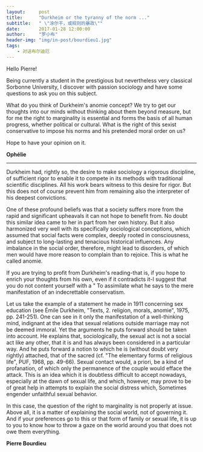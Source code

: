 ```yaml
---
layout:     post
title:      "Durkheim or the tyranny of the norm ..."
subtitle:   " \"涂尔干，或规则的暴政\""
date:       2017-01-28 12:00:00
author:     "罗小布"
header-img: "img/in-post/bourdieu1.jpg"
tags:
    - 对话布尔迪厄
---
```



Hello Pierre! 

Being currently a student in the prestigious but nevertheless very classical Sorbonne University, I discover with passion sociology and have some questions to ask you on this subject. 

What do you think of Durkheim's anomie concept? We try to get our thoughts into our minds without thinking about them beyond measure, but for me the right to marginality is essential and forms the basis of all human progress, whether political or cultural. What is the right of this sexist conservative to impose his norms and his pretended moral order on us? 

Hope to have your opinion on it. 

**Ophélie**

---

Durkheim had, rightly so, the desire to make sociology a rigorous discipline, of sufficient rigor to enable it to compete in its methods with traditional scientific disciplines. All his work bears witness to this desire for rigor. But this does not of course prevent him from remaining also the interpreter of his deepest convictions. 

One of these profound beliefs was that a society suffers more from the rapid and significant upheavals it can not hope to benefit from. No doubt this similar idea came to her in part from her own history. But it also harmonized very well with its specifically sociological conceptions, which assumed that social facts were complex, deeply rooted in consciousness, and subject to long-lasting and tenacious historical influences. Any imbalance in the social order, therefore, might lead to disorders, of which men would have more reason to complain than to rejoice. This is what he called anomie. 

If you are trying to profit from Durkheim's reading-that is, if you hope to enrich your thoughts from his own, even if it contradicts it-I suggest that you do not content yourself with a " To assimilate what he says to the mere manifestation of an indecrettable conservatism. 

Let us take the example of a statement he made in 1911 concerning sex education (see Émile Durkheim, "Texts, 2. religion, morals, anomie", 1975, pp. 241-251). One can see in it only the manifestation of a well-thinking mind, indignant at the idea that sexual relations outside marriage may not be deemed immoral. Yet the arguments he puts forward should be taken into account. He explains that, sociologically, the sexual act is not a social act like any other, that it is and has always been considered in a particular way. And he puts forward a notion to which he is (without doubt very rightly) attached, that of the sacred (cf. "The elementary forms of religious life", PUF, 1968, pp. 49-66). Sexual contact would, a priori, be a kind of profanation, of which only the permanence of the couple would efface the attack. This is an idea which it is doubtless difficult to accept nowadays, especially at the dawn of sexual life, and which, however, may prove to be of great help in attempts to explain the social distress which, Sometimes engender unfaithful sexual behavior. 

In this case, the question of the right to marginality is not properly at issue. Above all, it is a matter of explaining the social world, not of governing it. And if your preferences go to this or that form of family or sexual life, it is up to you to know how to throw a gaze on the world around you that does not owe them everything.

**Pierre Bourdieu**